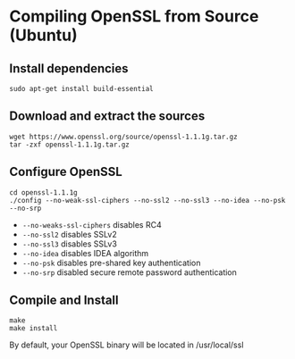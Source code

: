 # Compiling OpenSSL from Source (Ubuntu)
## Install dependencies
`sudo apt-get install build-essential`
## Download and extract the sources
```
wget https://www.openssl.org/source/openssl-1.1.1g.tar.gz
tar -zxf openssl-1.1.1g.tar.gz
```
## Configure OpenSSL
```
cd openssl-1.1.1g
./config --no-weak-ssl-ciphers --no-ssl2 --no-ssl3 --no-idea --no-psk --no-srp
```
* `--no-weaks-ssl-ciphers` disables RC4
* `--no-ssl2` disables SSLv2
* `--no-ssl3` disables SSLv3
* `--no-idea` disables IDEA algorithm
* `--no-psk` disables pre-shared key authentication
* `--no-srp` disabled secure remote password authentication

## Compile and Install
```
make
make install
```
By default, your OpenSSL binary will be located in /usr/local/ssl 
